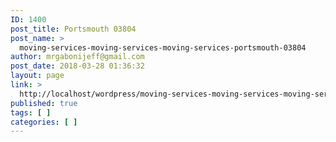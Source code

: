```yaml
---
ID: 1400
post_title: Portsmouth 03804
post_name: >
  moving-services-moving-services-moving-services-portsmouth-03804
author: mrgabonijeff@gmail.com
post_date: 2018-03-28 01:36:32
layout: page
link: >
  http://localhost/wordpress/moving-services-moving-services-moving-services-portsmouth-03804/
published: true
tags: [ ]
categories: [ ]
---
```


